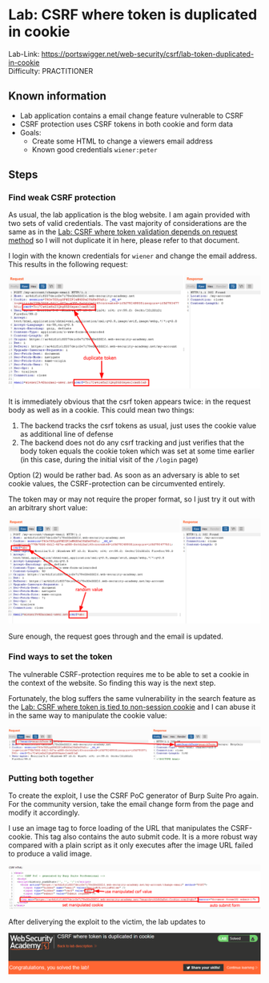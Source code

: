 # Lab: CSRF where token is duplicated in cookie

Lab-Link: <https://portswigger.net/web-security/csrf/lab-token-duplicated-in-cookie>  
Difficulty: PRACTITIONER  

## Known information

- Lab application contains a email change feature vulnerable to CSRF
- CSRF protection uses CSRF tokens in both cookie and form data
- Goals:
  - Create some HTML to change a viewers email address
  - Known good credentials `wiener:peter`

## Steps

### Find weak CSRF protection

As usual, the lab application is the blog website. I am again provided with two sets of valid credentials. The vast majority of considerations are the same as in the [Lab: CSRF where token validation depends on request method](../CSRF_where_token_validation_depends_on_request_method/README.md) so I will not duplicate it in here, please refer to that document.

I login with the known credentials for `wiener` and change the email address. This results in the following request:

![duplicate_token](img/duplicate_token.png)

It is immediately obvious that the csrf token appears twice: in the request body as well as in a cookie. This could mean two things:

1. The backend tracks the csrf tokens as usual, just uses the cookie value as additional line of defense
2. The backend does not do any csrf tracking and just verifies that the body token equals the cookie token which was set at some time earlier (in this case, during the initial visit of the `/login` page)

Option (2) would be rather bad. As soon as an adversary is able to set cookie values, the CSRF-protection can be circumvented entirely.

The token may or may not require the proper format, so I just try it out with an arbitrary short value:

![change_email_random_csrf_token](img/change_email_random_csrf_token.png)

Sure enough, the request goes through and the email is updated.

### Find ways to set the token

The vulnerable CSRF-protection requires me to be able to set a cookie in the context of the website. So finding this way is the next step.

Fortunately, the blog suffers the same vulnerability in the search feature as the [Lab: CSRF where token is tied to non-session cookie](../CSRF_where_token_is_tied_to_non-session_cookie/README.md) and I can abuse it in the same way to manipulate the cookie value:

![search_cookie](img/search_cookie.png)

### Putting both together

To create the exploit, I use the CSRF PoC generator of Burp Suite Pro again. For the community version, take the email change form from the page and modify it accordingly.

I use an image tag to force loading of the URL that manipulates the CSRF-cookie. This tag also contains the auto submit code. It is a more robust way compared with a plain script as it only executes after the image URL failed to produce a valid image.

![exploit_code](img/exploit_code.png)

After deliverying the exploit to the victim, the lab updates to

![success](img/success.png)
